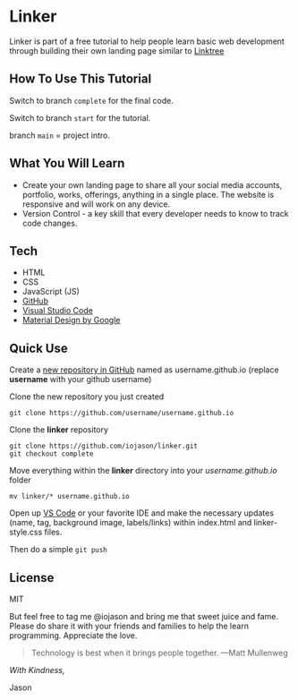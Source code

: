 # Linker
Linker is part of a free tutorial to help people learn basic web development through building their own landing page similar to [Linktree] 

## How To Use This Tutorial
Switch to branch `complete` for the final code.

Switch to branch `start` for the tutorial.

branch `main` = project intro.

## What You Will Learn
- Create your own landing page to share all your social media accounts, portfolio, works, offerings, anything in a single place. The website is responsive and will work on any device. 
- Version Control - a key skill that every developer needs to know to track code changes.

## Tech
- HTML 
- CSS
- JavaScript (JS)
- [GitHub]
- [Visual Studio Code] 
- [Material Design by Google]

## Quick Use
Create a [new repository in GitHub] named as username.github.io (replace **username** with your github username)

Clone the new repository you just created
```
git clone https://github.com/username/username.github.io
```

Clone the **linker** repository
```
git clone https://github.com/iojason/linker.git
git checkout complete
```

Move everything within the **linker** directory into your *username.github.io* folder
```
mv linker/* username.github.io
```

Open up [VS Code] or your favorite IDE and make the necessary updates (name, tag, background image, labels/links) within index.html and linker-style.css files.

Then do a simple `git push`

## License

MIT

But feel free to tag me @iojason and bring me that sweet juice and fame. Please do share it with your friends and families to help the learn programming. Appreciate the love.

> Technology is best when it brings people together.
> —Matt Mullenweg


*With Kindness,*

Jason


[LinkTree]: <https://linktr.ee/>
[Material Design by Google]: <https://m2.material.io/>
[Visual Studio Code]: <https://https://code.visualstudio.com//>
[VS Code]: <https://https://code.visualstudio.com//>
[GitHub]: <https://github.com/>
[new repository in GitHub]: <https://github.com/new/>

